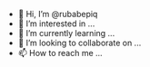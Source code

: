 - 👋 Hi, I’m @rubabepiq
- 👀 I’m interested in ...
- 🌱 I’m currently learning ...
- 💞️ I’m looking to collaborate on ...
- 📫 How to reach me ...

<!---
rubabepiq/rubabepiq is a ✨ special ✨ repository because its `README.md` (this file) appears on your GitHub profile.
You can click the Preview link to take a look at your changes.
--->
